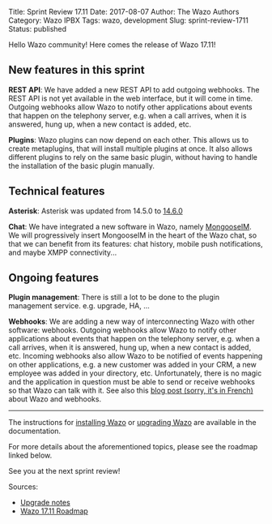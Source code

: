 Title: Sprint Review 17.11
Date: 2017-08-07
Author: The Wazo Authors
Category: Wazo IPBX
Tags: wazo, development
Slug: sprint-review-1711
Status: published

Hello Wazo community! Here comes the release of Wazo 17.11!

## New features in this sprint

**REST API**: We have added a new REST API to add outgoing webhooks. The REST API is not yet available in the web interface, but it will come in time. Outgoing webhooks allow Wazo to notify other applications about events that happen on the telephony server, e.g. when a call arrives, when it is answered, hung up, when a new contact is added, etc.

**Plugins**: Wazo plugins can now depend on each other. This allows us to create metaplugins, that will install multiple plugins at once. It also allows different plugins to rely on the same basic plugin, without having to handle the installation of the basic plugin manually.

## Technical features

**Asterisk**: Asterisk was updated from 14.5.0 to [14.6.0](http://downloads.asterisk.org/pub/telephony/asterisk/releases/ChangeLog-14.6.0)

**Chat**: We have integrated a new software in Wazo, namely [MongooseIM](https://mongooseim.readthedocs.io/en/latest/). We will progressively insert MongooseIM in the heart of the Wazo chat, so that we can benefit from its features: chat history, mobile push notifications, and maybe XMPP connectivity...

## Ongoing features

**Plugin management**: There is still a lot to be done to the plugin management service. e.g. upgrade, HA, ...

**Webhooks**: We are adding a new way of interconnecting Wazo with other software: webhooks. Outgoing webhooks allow Wazo to notify other applications about events that happen on the telephony server, e.g. when a call arrives, when it is answered, hung up, when a new contact is added, etc. Incoming webhooks also allow Wazo to be notified of events happening on other applications, e.g. a new customer was added in your CRM, a new employee was added in your directory, etc. Unfortunately, there is no magic and the application in question must be able to send or receive webhooks so that Wazo can talk with it. See also this [blog post (sorry, it's in French)](http://blog.wazo.community/wazo-webhook.html#wazo-webhook) about Wazo and webhooks.

---

The instructions for [installing Wazo](http://documentation.wazo.community/en/stable/installation/installsystem.html) or [upgrading Wazo](http://documentation.wazo.community/en/stable/upgrade/upgrade.html) are available in the documentation.

For more details about the aforementioned topics, please see the roadmap linked below.

See you at the next sprint review!

Sources:

* [Upgrade notes](http://documentation.wazo.community/en/wazo-17.11/upgrade/upgrade.html#upgrade-notes)
* [Wazo 17.11 Roadmap](https://projects.wazo.community/versions/263)
